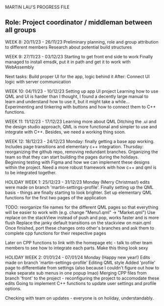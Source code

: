 MARTIN LAU'S PROGRESS FILE

Role: Project coordinator / middleman between all groups
--------
WEEK 8: 20/11/23 - 26/11/23
Preliminary planning, role and group attribution to different members
Research about potential build structures

WEEK 9: 27/11/23 - 03/12/23
Starting to get front end side to work
Finally managed to install emsdk, put it in path and get it to work with WebAssembly

Next tasks:
Build proper UI for the app, logic behind it
After: Connect UI logic with server communication

WEEK 10: 04/11/23 - 10/12/23
Setting up app UI project
Learning how to use QML and UI is harder than I thought, I found a decently large manual to learn and understand how to use it, but it might take a while...
Experimenting and tinkering with buttons and how to connect them to C++ functions.

WEEK 11: 11/12/23 - 17/12/23
Learning more about QML
Ditching the .ui and the design studio approach, QML is more functional and simpler to use and integrate with C++. Besides, we need a working thing soon.

WEEK 12: 18/12/23 - 24/12/23
Monday: finally getting a base app working. Includes page transitions and elementary c++ integration.
Thursday: reorganizing the github repo, removing redundant branches.
Organizing the team so that they can start building the pages during the holidays.
Beginning testing with Figma and how we can implement these designs within the project.
Need a more robust framework with how c++ and qml is to be integrated together.

HOLIDAY WEEK 1: 25/12/23 - 31/12/23
Monday (Merry Christmas!)
edits were made on branch 'martin-settings-profile'.
Finally setting up the QML basis - things are finally starting to look brighter.
Set up elementary QML functions for the first two pages of the application

TODO:
reorganize file names for the different QML pages so that everything will be easier to work with (e.g. change "Menu1.qml" -> "Market.qml")
Use replace on the stackView instead of push and pop, works faster and is more flush
Replace the janky default transitions on the stackview on main.qml
Once finished, port these changes onto other's branches and ask them to complete cpp functions for their respective pages

Later on
CPP functions to link with the homepage etc - talk to other team members to see how to integrate each parts.
Make this thing look sexy


HOLIDAY WEEK 2: 01/01/24 - 07/01/24
Monday (Happy new year!)
Edits made on branch 'martin-settings-profile' 
Editing QML style
Added 'profile' page to differentiate from settings (also because I couldn't figure out how to make separate sub menus in one popup lmao)
Merging CPP files from branch 'front' to the project - reconfiguring the project to accomodate these edits
Going to implement C++ functions to update user settings and profile options.

Checking with team on updates - everyone is on holiday, understandably.
